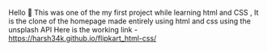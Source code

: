 Hello 👋
This was one of the my first project while learning html and CSS , 
It is the clone of the homepage made entirely using html and css using the unsplash API 
Here is the working link -
https://harsh34k.github.io/flipkart_html-css/
